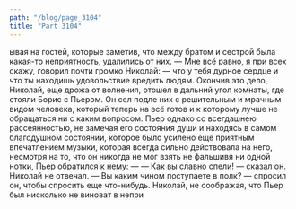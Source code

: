 ```yaml
---
path: "/blog/page_3104"
title: "Part 3104"
---
```


ывая на гостей, которые заметив, что между братом и сестрой была какая-то неприятность, удалились от них.
— Мне всё равно, я при всех скажу, говорил почти громко Николай: — что у тебя дурное сердце и что ты находишь удовольствие вредить людям.
Окончив это дело, Николай, еще дрожа от волнения, отошел в дальний угол комнаты, где стояли Борис с Пьером. Он сел подле них с решительным и мрачным видом человека, который теперь на всё готов и к которому лучше не обращаться ни с каким вопросом. Пьер однако со всегдашнею рассеянностью, не замечая его состояния души и находясь в самом благодушном состоянии, которое было усилено еще приятным впечатлением музыки, которая всегда сильно действовала на него, несмотря на то, что он никогда не мог взять не фальшивя ни одной нотки, Пьер обратился к нему: —
— Как вы славно спели! — сказал он.
Николай не отвечал.
— Вы каким чином поступаете в полк? — спросил он, чтобы спросить еще что-нибудь.
Николай, не соображая, что Пьер был нисколько не виноват в непри
